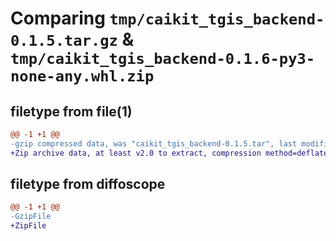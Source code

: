 # Comparing `tmp/caikit_tgis_backend-0.1.5.tar.gz` & `tmp/caikit_tgis_backend-0.1.6-py3-none-any.whl.zip`

## filetype from file(1)

```diff
@@ -1 +1 @@
-gzip compressed data, was "caikit_tgis_backend-0.1.5.tar", last modified: Fri Jan  1 00:00:00 2016, max compression
+Zip archive data, at least v2.0 to extract, compression method=deflate
```

## filetype from diffoscope

```diff
@@ -1 +1 @@
-GzipFile
+ZipFile
```

